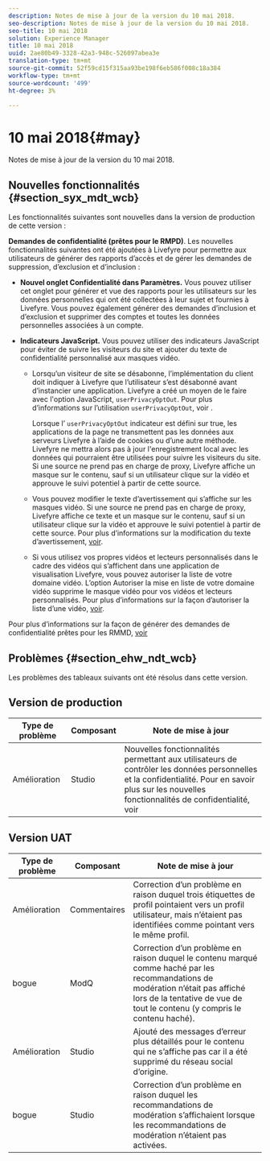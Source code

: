```yaml
---
description: Notes de mise à jour de la version du 10 mai 2018.
seo-description: Notes de mise à jour de la version du 10 mai 2018.
seo-title: 10 mai 2018
solution: Experience Manager
title: 10 mai 2018
uuid: 2ae80b49-3328-42a3-948c-526097abea3e
translation-type: tm+mt
source-git-commit: 52f59cd15f315aa93be198f6eb586f008c18a384
workflow-type: tm+mt
source-wordcount: '499'
ht-degree: 3%

---
```



# 10 mai 2018{#may}

Notes de mise à jour de la version du 10 mai 2018.

## Nouvelles fonctionnalités {#section_syx_mdt_wcb}

Les fonctionnalités suivantes sont nouvelles dans la version de production de cette version :

**Demandes de confidentialité (prêtes pour le RMPD)**. Les nouvelles fonctionnalités suivantes ont été ajoutées à Livefyre pour permettre aux utilisateurs de générer des rapports d’accès et de gérer les demandes de suppression, d’exclusion et d’inclusion :

* **Nouvel onglet Confidentialité dans Paramètres.** Vous pouvez utiliser cet onglet pour générer et vue des rapports pour les utilisateurs sur les données personnelles qui ont été collectées à leur sujet et fournies à Livefyre. Vous pouvez également générer des demandes d’inclusion et d’exclusion et supprimer des comptes et toutes les données personnelles associées à un compte.
* **Indicateurs JavaScript.** Vous pouvez utiliser des indicateurs JavaScript pour éviter de suivre les visiteurs du site et ajouter du texte de confidentialité personnalisé aux masques vidéo.

   * Lorsqu’un visiteur de site se désabonne, l’implémentation du client doit indiquer à Livefyre que l’utilisateur s’est désabonné avant d’instancier une application. Livefyre a créé un moyen de le faire avec l&#39;option JavaScript, `userPrivacyOptOut`. Pour plus d’informations sur l’utilisation `userPrivacyOptOut`, voir [](/help/using/c-settings-other/c-gdpr-compliance/c-gdpr-compliance.md#section_nmz_q3n_3db).

      Lorsque l’ `userPrivacyOptOut` indicateur est défini sur true, les applications de la page ne transmettent pas les données aux serveurs Livefyre à l’aide de cookies ou d’une autre méthode. Livefyre ne mettra alors pas à jour l&#39;enregistrement local avec les données qui pourraient être utilisées pour suivre les visiteurs du site. Si une source ne prend pas en charge de proxy, Livefyre affiche un masque sur le contenu, sauf si un utilisateur clique sur la vidéo et approuve le suivi potentiel à partir de cette source.

   * Vous pouvez modifier le texte d’avertissement qui s’affiche sur les masques vidéo. Si une source ne prend pas en charge de proxy, Livefyre affiche ce texte et un masque sur le contenu, sauf si un utilisateur clique sur la vidéo et approuve le suivi potentiel à partir de cette source. Pour plus d’informations sur la modification du texte d’avertissement, [voir](/help/using/c-settings-other/c-gdpr-compliance/c-gdpr-compliance.md#section_pb5_mnp_ldb).
   * Si vous utilisez vos propres vidéos et lecteurs personnalisés dans le cadre des vidéos qui s’affichent dans une application de visualisation Livefyre, vous pouvez autoriser la liste de votre domaine vidéo. L’option Autoriser la mise en liste de votre domaine vidéo supprime le masque vidéo pour vos vidéos et lecteurs personnalisés. Pour plus d’informations sur la façon d’autoriser la liste d’une vidéo, [voir](/help/using/c-settings-other/c-gdpr-compliance/c-gdpr-compliance.md#section_bzp_pnp_ldb).

Pour plus d’informations sur la façon de générer des demandes de confidentialité prêtes pour les RMMD, [voir](/help/using/c-settings-other/c-gdpr-compliance/c-gdpr-compliance.md#concept_q1l_r5s_rcb)

## Problèmes {#section_ehw_ndt_wcb}

Les problèmes des tableaux suivants ont été résolus dans cette version.

## Version de production

| **Type de problème** | **Composant** | **Note de mise à jour** |
|---|---|---|
| Amélioration | Studio | Nouvelles fonctionnalités permettant aux utilisateurs de contrôler les données personnelles et la confidentialité. Pour en savoir plus sur les nouvelles fonctionnalités de confidentialité, voir [](#c_rn/section_syx_mdt_wcb) |

## Version UAT

| **Type de problème** | **Composant** | **Note de mise à jour** |
|---|---|---|
| Amélioration | Commentaires | Correction d’un problème en raison duquel trois étiquettes de profil pointaient vers un profil utilisateur, mais n’étaient pas identifiées comme pointant vers le même profil. |
| bogue | ModQ | Correction d’un problème en raison duquel le contenu marqué comme haché par les recommandations de modération n’était pas affiché lors de la tentative de vue de tout le contenu (y compris le contenu haché). |
| Amélioration | Studio | Ajouté des messages d’erreur plus détaillés pour le contenu qui ne s’affiche pas car il a été supprimé du réseau social d’origine. |
| bogue | Studio | Correction d’un problème en raison duquel les recommandations de modération s’affichaient lorsque les recommandations de modération n’étaient pas activées. |

